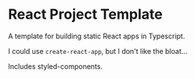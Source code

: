# React Project Template

A template for building static React apps in Typescript.

I could use `create-react-app`, but I don't like the bloat...

Includes styled-components.